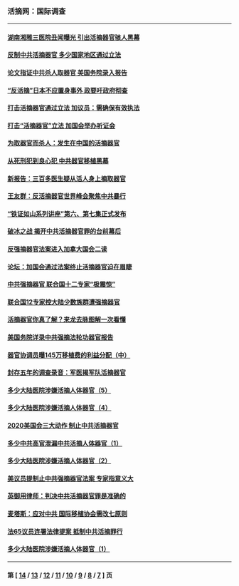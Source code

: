 ### 活摘网：国际调查
---
#### [湖南湘雅三医院丑闻曝光 引出活摘器官骇人黑幕](../../pages/nf5947/n14051847.md?08140430) 
#### [反制中共活摘器官 多少国家地区通过立法](../../pages/nf5947/n14009863.md?08140430) 
#### [论文指证中共杀人取器官 美国务院录入报告](../../pages/nf5947/n13999890.md?08140430) 
#### [“反活摘”日本不应置身事外 政要吁政府彻查](../../pages/nf5947/n13971188.md?08140430) 
#### [打击活摘器官通过立法 加议员：需确保有效执法](../../pages/nf5947/n13886356.md?08140430) 
#### [打击“活摘器官”立法 加国会举办听证会](../../pages/nf5947/n13869362.md?08140430) 
#### [为取器官而杀人：发生在中国的活摘器官](../../pages/nf5947/n13794731.md?08140430) 
#### [从死刑犯到良心犯 中共器官移植黑幕](../../pages/nf5947/n13764669.md?08140430) 
#### [新报告：三百多医生疑从活人身上摘取器官](../../pages/nf5947/n13703044.md?08140430) 
#### [王友群：反活摘器官世界峰会聚焦中共暴行](../../pages/nf5947/n13250738.md?08140430) 
#### [“铁证如山系列讲座”第六、第七集正式发布](../../pages/nf5947/n13106287.md?08140430) 
#### [破冰之战 揭开中共活摘器官罪的台前幕后](../../pages/nf5947/n13082457.md?08140430) 
#### [反强摘器官法案进入加拿大国会二读](../../pages/nf5947/n13033450.md?08140430) 
#### [论坛：加国会通过法案终止活摘器官迫在眉睫](../../pages/nf5947/n13029839.md?08140430) 
#### [中共强摘器官 联合国十二专家“极震惊”](../../pages/nf5947/n13024313.md?08140430) 
#### [联合国12专家控大陆少数族群遭强摘器官](../../pages/nf5947/n13023877.md?08140430) 
#### [活摘器官你真了解？来龙去脉图解一次看懂](../../pages/nf5947/n13013820.md?08140430) 
#### [美国务院详录中共强摘法轮功器官报告](../../pages/nf5947/n12944519.md?08140430) 
#### [器官协调员曝145万移植费的利益分配（中）](../../pages/nf5947/n12894547.md?08140430) 
#### [封存五年的调查录音：军医揭军队活摘器官](../../pages/nf5947/n12798692.md?08140430) 
#### [多少大陆医院涉嫌活摘人体器官（5）](../../pages/nf5947/n12768383.md?08140430) 
#### [多少大陆医院涉嫌活摘人体器官（4）](../../pages/nf5947/n12664434.md?08140430) 
#### [2020美国会三大动作 制止中共活摘器官](../../pages/nf5947/n12682004.md?08140430) 
#### [多少中共高官泄漏中共活摘人体器官（1）](../../pages/nf5947/n12671234.md?08140430) 
#### [多少大陆医院涉嫌活摘人体器官（2）](../../pages/nf5947/n12655589.md?08140430) 
#### [美议员提制止中共强摘器官法案 专家指意义大](../../pages/nf5947/n12630561.md?08140430) 
#### [英御用律师：判决中共活摘器官罪是准确的](../../pages/nf5947/n12580740.md?08140430) 
#### [麦塔斯：应对中共 国际移植协会需改七原则](../../pages/nf5947/n12514711.md?08140430) 
#### [法65议员连署法律提案 抵制中共活摘罪行](../../pages/nf5947/n12437047.md?08140430) 
#### [多少大陆医院涉嫌活摘人体器官（1）](../../pages/nf5947/n12414284.md?08140430) 

---
#### 第 [ [14](./14.md?08140430) / [13](./13.md?08140430) / [12](./12.md?08140430) / [11](./11.md?08140430) / [10](./10.md?08140430) / [9](./9.md?08140430) / [8](./8.md?08140430) / [7](./7.md?08140430) ] 页
